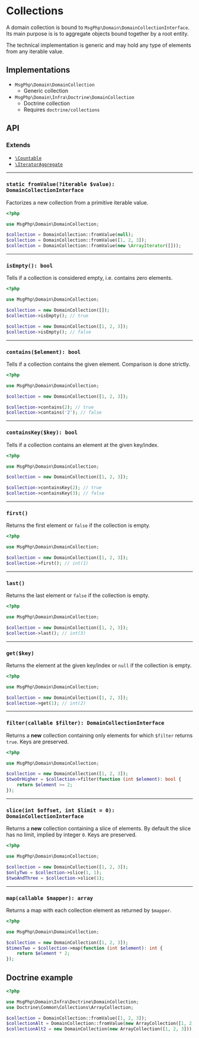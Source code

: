 # Collections

A domain collection is bound to `MsgPhp\Domain\DomainCollectionInterface`. Its main purpose is is to aggregate objects
bound together by a root entity.

The technical implementation is generic and may hold any type of elements from any iterable value.

## Implementations

- `MsgPhp\Domain\DomainCollection`
    - Generic collection
- `MsgPhp\Domain\Infra\Doctrine\DomainCollection`
    - Doctrine collection
    - Requires `doctrine/collections`

## API

### Extends

- [`\Countable`](https://secure.php.net/manual/en/class.countable.php)
- [`\IteratorAggregate`](https://secure.php.net/manual/en/class.iteratoraggregate.php)

---

### `static fromValue(?iterable $value): DomainCollectionInterface`

Factorizes a new collection from a primitive iterable value.

```php
<?php

use MsgPhp\Domain\DomainCollection;

$collection = DomainCollection::fromValue(null);
$collection = DomainCollection::fromValue([1, 2, 3]);
$collection = DomainCollection::fromValue(new \ArrayIterator([]));
```

---

### `isEmpty(): bool`

Tells if a collection is considered empty, i.e. contains zero elements.

```php
<?php

use MsgPhp\Domain\DomainCollection;

$collection = new DomainCollection([]);
$collection->isEmpty(); // true

$collection = new DomainCollection([1, 2, 3]);
$collection->isEmpty(); // false
```

---

### `contains($element): bool`

Tells if a collection contains the given element. Comparison is done strictly.

```php
<?php

use MsgPhp\Domain\DomainCollection;

$collection = new DomainCollection([1, 2, 3]);

$collection->contains(2); // true
$collection->contains('2'); // false
```

---

### `containsKey($key): bool`

Tells if a collection contains an element at the given key/index.

```php
<?php

use MsgPhp\Domain\DomainCollection;

$collection = new DomainCollection([1, 2, 3]);

$collection->containsKey(2); // true
$collection->containsKey(3); // false
```

---

### `first()`

Returns the first element or `false` if the collection is empty.

```php
<?php

use MsgPhp\Domain\DomainCollection;

$collection = new DomainCollection([1, 2, 3]);
$collection->first(); // int(1)
```

---

### `last()`

Returns the last element or `false` if the collection is empty.

```php
<?php

use MsgPhp\Domain\DomainCollection;

$collection = new DomainCollection([1, 2, 3]);
$collection->last(); // int(3)
```

---

### `get($key)`

Returns the element at the given key/index or `null` if the collection is empty.

```php
<?php

use MsgPhp\Domain\DomainCollection;

$collection = new DomainCollection([1, 2, 3]);
$collection->get(1); // int(2)
```

---

### `filter(callable $filter): DomainCollectionInterface`

Returns a **new** collection containing only elements for which `$filter` returns `true`. Keys are preserved.

```php
<?php

use MsgPhp\Domain\DomainCollection;

$collection = new DomainCollection([1, 2, 3]);
$twoOrHigher = $collection->filter(function (int $element): bool {
    return $element >= 2;
});
```

---

### `slice(int $offset, int $limit = 0): DomainCollectionInterface`

Returns a **new** collection containing a slice of elements. By default the slice has no limit, implied by integer `0`. Keys are preserved.

```php
<?php

use MsgPhp\Domain\DomainCollection;

$collection = new DomainCollection([1, 2, 3]);
$onlyTwo = $collection->slice(1, 1);
$twoAndThree = $collection->slice(1);
```

---

### `map(callable $mapper): array`

Returns a map with each collection element as returned by `$mapper`.

```php
<?php

use MsgPhp\Domain\DomainCollection;

$collection = new DomainCollection([1, 2, 3]);
$timesTwo = $collection->map(function (int $element): int {
    return $element * 2;
});
```

## Doctrine example

```php
<?php

use MsgPhp\Domain\Infra\Doctrine\DomainCollection;
use Doctrine\Common\Collections\ArrayCollection;

$collection = DomainCollection::fromValue([1, 2, 3]);
$collectionAlt = DomainCollection::fromValue(new ArrayCollection([1, 2, 3]));
$collectionAlt2 = new DomainCollection(new ArrayCollection([1, 2, 3]));
```

